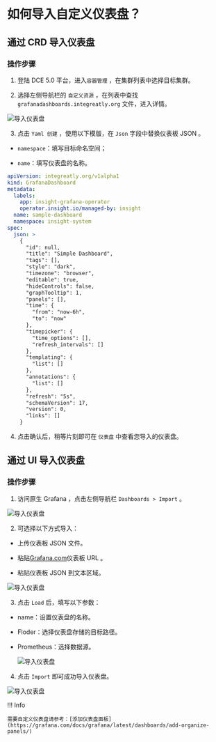 # 如何导入自定义仪表盘？


## 通过 CRD 导入仪表盘

### 操作步骤

1. 登陆 DCE 5.0 平台，进入`容器管理` ，在集群列表中选择目标集群。

2. 选择左侧导航栏的 `自定义资源` ，在列表中查找  `grafanadashboards.integreatly.org` 文件，进入详情。

  ![导入仪表盘](../../images/importboard00.png)

3. 点击 `Yaml 创建` ，使用以下模版，在 `Json` 字段中替换仪表板 JSON 。

- `namespace`：填写目标命名空间；

- `name`：填写仪表盘的名称。

```yaml
apiVersion: integreatly.org/v1alpha1
kind: GrafanaDashboard
metadata:
  labels:
    app: insight-grafana-operator
    operator.insight.io/managed-by: insight
  name: sample-dashboard
  namespace: insight-system
spec:
  json: >
    {
      "id": null,
      "title": "Simple Dashboard",
      "tags": [],
      "style": "dark",
      "timezone": "browser",
      "editable": true,
      "hideControls": false,
      "graphTooltip": 1,
      "panels": [],
      "time": {
        "from": "now-6h",
        "to": "now"
      },
      "timepicker": {
        "time_options": [],
        "refresh_intervals": []
      },
      "templating": {
        "list": []
      },
      "annotations": {
        "list": []
      },
      "refresh": "5s",
      "schemaVersion": 17,
      "version": 0,
      "links": []
    }
```


4. 点击确认后，稍等片刻即可在 `仪表盘` 中查看您导入的仪表盘。


## 通过 UI 导入仪表盘

### 操作步骤

1. 访问原生 Grafana ，点击左侧导航栏 `Dashboards > Import` 。

  ![导入仪表盘](../../images/importboard01.png)

2. 可选择以下方式导入：

- 上传仪表板 JSON 文件。

-  粘贴[Grafana.com](https://grafana.com)仪表板 URL 。

-  粘贴仪表板 JSON 到文本区域。

  ![导入仪表盘](../../images/importboard02.png)

3. 点击 `Load` 后，填写以下参数：

- name：设置仪表盘的名称。

- Floder：选择仪表盘存储的目标路径。

- Prometheus：选择数据源。

  ![导入仪表盘](../../images/importboard03.png)


4. 点击 `Import` 即可成功导入仪表盘。

 ![导入仪表盘](../../images/importboard04.png)


!!! Info

    需要自定义仪表盘请参考：[添加仪表盘面板](https://grafana.com/docs/grafana/latest/dashboards/add-organize-panels/)